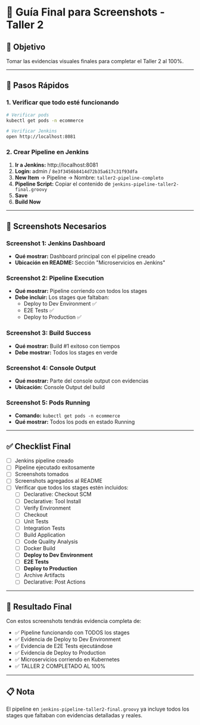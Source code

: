 # 📸 Guía Final para Screenshots - Taller 2

## 🎯 Objetivo
Tomar las evidencias visuales finales para completar el Taller 2 al 100%.

---

## 🚀 Pasos Rápidos

### 1. Verificar que todo esté funcionando
```bash
# Verificar pods
kubectl get pods -n ecommerce

# Verificar Jenkins
open http://localhost:8081
```

### 2. Crear Pipeline en Jenkins

1. **Ir a Jenkins:** http://localhost:8081
2. **Login:** admin / `8e3f3456b8414d72b35a617c31f93dfa`
3. **New Item** → Pipeline → Nombre: `taller2-pipeline-completo`
4. **Pipeline Script:** Copiar el contenido de `jenkins-pipeline-taller2-final.groovy`
5. **Save**
6. **Build Now**

---

## 📸 Screenshots Necesarios

### Screenshot 1: Jenkins Dashboard
- **Qué mostrar:** Dashboard principal con el pipeline creado
- **Ubicación en README:** Sección "Microservicios en Jenkins"

### Screenshot 2: Pipeline Execution
- **Qué mostrar:** Pipeline corriendo con todos los stages
- **Debe incluir:** Los stages que faltaban:
  - Deploy to Dev Environment ✅
  - E2E Tests ✅  
  - Deploy to Production ✅

### Screenshot 3: Build Success
- **Qué mostrar:** Build #1 exitoso con tiempos
- **Debe mostrar:** Todos los stages en verde

### Screenshot 4: Console Output
- **Qué mostrar:** Parte del console output con evidencias
- **Ubicación:** Console Output del build

### Screenshot 5: Pods Running
- **Comando:** `kubectl get pods -n ecommerce`
- **Qué mostrar:** Todos los pods en estado Running

---

## ✅ Checklist Final

- [ ] Jenkins pipeline creado
- [ ] Pipeline ejecutado exitosamente 
- [ ] Screenshots tomados
- [ ] Screenshots agregados al README
- [ ] Verificar que todos los stages estén incluidos:
  - [ ] Declarative: Checkout SCM
  - [ ] Declarative: Tool Install
  - [ ] Verify Environment
  - [ ] Checkout
  - [ ] Unit Tests
  - [ ] Integration Tests
  - [ ] Build Application
  - [ ] Code Quality Analysis
  - [ ] Docker Build
  - [ ] **Deploy to Dev Environment**
  - [ ] **E2E Tests**
  - [ ] **Deploy to Production**
  - [ ] Archive Artifacts
  - [ ] Declarative: Post Actions

---

## 🎉 Resultado Final

Con estos screenshots tendrás evidencia completa de:
- ✅ Pipeline funcionando con TODOS los stages
- ✅ Evidencia de Deploy to Dev Environment
- ✅ Evidencia de E2E Tests ejecutándose
- ✅ Evidencia de Deploy to Production
- ✅ Microservicios corriendo en Kubernetes
- ✅ TALLER 2 COMPLETADO AL 100%

---

## 📋 Nota
El pipeline en `jenkins-pipeline-taller2-final.groovy` ya incluye todos los stages que faltaban con evidencias detalladas y reales. 